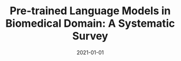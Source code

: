 ---
title: "Pre-trained Language Models in Biomedical Domain: A Systematic Survey"

collection: publications
pubsource: journal
permalink: /publication/2021-01-01-Pre-trained-Language-Models-in-Biomedical-Domain-A-Systematic-Survey
date: 2021-01-01
venue: 'Association for Computing Machinery'
paperurl: 'https://arxiv.org/pdf/2110.05006.pdf'
citation: ' Benyou Wang,  Qianqian Xie,  <b>Jiahuan Pei*</b>,  Prayag Tiwari,  Zhao Li,  Jie Fu, &quot;Pre-trained Language Models in Biomedical Domain: A Systematic Survey.&quot; Association for Computing Machinery, 2021.'
---